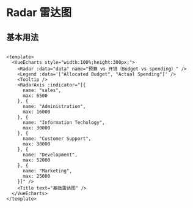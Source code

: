 # Radar 雷达图

<script setup>
  import { ref } from 'vue'

  const data = ref([{
      value: [4300, 10000, 28000, 35000, 50000, 19000],
      name: "Allocated Budget"
    }, {
      value: [5000, 14000, 28000, 31000, 42000, 21000],
      name: "Actual Spending"
    }])
</script>

## 基本用法

```vue

<template>
  <VueEcharts style="width:100%;height:300px;">
    <Radar :data="data" name="预算 vs 开销（Budget vs spending）" />
    <Legend :data='["Allocated Budget", "Actual Spending"]' />
    <Tooltip />
    <RadarAxis :indicator="[{
      name: "sales",
      max: 6500
    }, {
      name: "Administration",
      max: 16000
    }, {
      name: "Information Techology",
      max: 30000
    }, {
      name: "Customer Support",
      max: 38000
    }, {
      name: "Development",
      max: 52000
    }, {
      name: "Marketing",
      max: 25000
    }]" />
    <Title text="基础雷达图" />
  </VueEcharts>
</template>

```

<VueEcharts style="width:100%;height:300px;">
   <Radar :data="data" name="预算 vs 开销（Budget vs spending）" />
    <Legend :data='["Allocated Budget", "Actual Spending"]' />
    <Tooltip />
    <RadarAxis :indicator='[{
      name: "sales",
      max: 6500
    }, {
      name: "Administration",
      max: 16000
    }, {
      name: "Information Techology",
      max: 30000
    }, {
      name: "Customer Support",
      max: 38000
    }, {
      name: "Development",
      max: 52000
    }, {
      name: "Marketing",
      max: 25000
    }]' />
    <Title text="基础雷达图" />
</VueEcharts>
